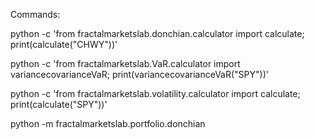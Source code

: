 Commands:

<!-- Donchian -->
python -c 'from fractalmarketslab.donchian.calculator import calculate; print(calculate("CHWY"))'
<!-- Value at Risk -->
python -c 'from fractalmarketslab.VaR.calculator import variancecovarianceVaR; print(variancecovarianceVaR("SPY"))'
<!-- Volatility -->
python -c 'from fractalmarketslab.volatility.calculator import calculate; print(calculate("SPY"))'
<!-- Portfolio -->
python -m fractalmarketslab.portfolio.donchian